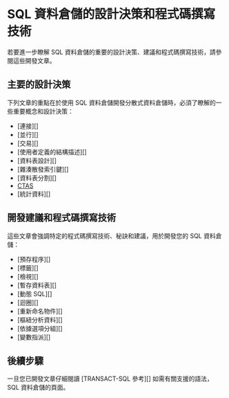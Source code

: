<properties
   pageTitle="SQL 資料倉儲的設計決策和程式碼撰寫技術開發 | Microsoft Azure"
   description="SQL 資料倉儲的開發概念、設計決策、建議和程式碼撰寫技巧。"
   services="sql-data-warehouse"
   documentationCenter="NA"
   authors="jrowlandjones"
   manager="barbkess"
   editor=""/>

<tags
   ms.service="sql-data-warehouse"
   ms.devlang="NA"
   ms.topic="article"
   ms.tgt_pltfrm="NA"
   ms.workload="data-services"
   ms.date="09/22/2015"
   ms.author="JRJ@BigBangData.co.uk;barbkess"/>

# SQL 資料倉儲的設計決策和程式碼撰寫技術

若要進一步瞭解 SQL 資料倉儲的重要的設計決策、建議和程式碼撰寫技術，請參閱這些開發文章。

## 主要的設計決策
下列文章的重點在於使用 SQL 資料倉儲開發分散式資料倉儲時，必須了瞭解的一些重要概念和設計決策：

- [連接][]
- [並行][]
- [交易][]
- [使用者定義的結構描述][]
- [資料表設計][]
- [雜湊散發索引鍵][]
- [資料表分割][]
- [CTAS][]
- [統計資料][]

## 開發建議和程式碼撰寫技術
這些文章會強調特定的程式碼撰寫技術、秘訣和建議，用於開發您的 SQL 資料倉儲：

- [預存程序][]
- [標籤][]
- [檢視][]
- [暫存資料表][]
- [動態 SQL][]
- [迴圈][]
- [重新命名物件][]
- [樞紐分析資料][]
- [依據選項分組][]
- [變數指派][]

## 後續步驟
一旦您已開發文章仔細閱讀 [TRANSACT-SQL 參考][] 如需有關支援的語法，SQL 資料倉儲的頁面。

<!--Image references-->

<!--Article references-->
[concurrency]: sql-data-warehouse-develop-concurrency.md
[connections]: sql-data-warehouse-develop-connections.md
[CTAS]: sql-data-warehouse-develop-ctas.md
[dynamic SQL]: sql-data-warehouse-develop-dynamic-sql.md
[group by options]: sql-data-warehouse-develop-group-by-options.md
[hash distribution keys]: sql-data-warehouse-develop-hash-distribution-key.md
[labels]: sql-data-warehouse-develop-label.md
[looping]: sql-data-warehouse-develop-loops.md
[pivoting data]: sql-data-warehouse-develop-pivot-unpivot.md
[renaming objects]: sql-data-warehouse-develop-rename.md
[statistics]: sql-data-warehouse-develop-statistics.md
[stored procedures]: sql-data-warehouse-develop-stored-procedures.md
[table design]: sql-data-warehouse-develop-table-design.md
[table partitions]: sql-data-warehouse-develop-table-partitions.md
[temporary tables]: sql-data-warehouse-develop-temporary-tables.md
[transactions]: sql-data-warehouse-develop-transactions.md
[user-defined schemas]: sql-data-warehouse-develop-user-defined-schemas.md
[variable assignment]: sql-data-warehouse-develop-variable-assignment.md
[views]: sql-data-warehouse-develop-views.md

[Transact-SQL reference]: sql-data-warehouse-overview-reference.md

<!--MSDN references-->

<!--Other Web references-->


